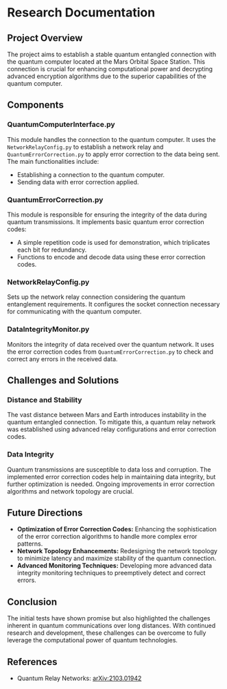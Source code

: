 # Research Documentation

## Project Overview
The project aims to establish a stable quantum entangled connection with the quantum computer located at the Mars Orbital Space Station. This connection is crucial for enhancing computational power and decrypting advanced encryption algorithms due to the superior capabilities of the quantum computer.

## Components

### QuantumComputerInterface.py
This module handles the connection to the quantum computer. It uses the `NetworkRelayConfig.py` to establish a network relay and `QuantumErrorCorrection.py` to apply error correction to the data being sent. The main functionalities include:
- Establishing a connection to the quantum computer.
- Sending data with error correction applied.

### QuantumErrorCorrection.py
This module is responsible for ensuring the integrity of the data during quantum transmissions. It implements basic quantum error correction codes:
- A simple repetition code is used for demonstration, which triplicates each bit for redundancy.
- Functions to encode and decode data using these error correction codes.

### NetworkRelayConfig.py
Sets up the network relay connection considering the quantum entanglement requirements. It configures the socket connection necessary for communicating with the quantum computer.

### DataIntegrityMonitor.py
Monitors the integrity of data received over the quantum network. It uses the error correction codes from `QuantumErrorCorrection.py` to check and correct any errors in the received data.

## Challenges and Solutions
### Distance and Stability
The vast distance between Mars and Earth introduces instability in the quantum entangled connection. To mitigate this, a quantum relay network was established using advanced relay configurations and error correction codes.

### Data Integrity
Quantum transmissions are susceptible to data loss and corruption. The implemented error correction codes help in maintaining data integrity, but further optimization is needed. Ongoing improvements in error correction algorithms and network topology are crucial.

## Future Directions
- **Optimization of Error Correction Codes:** Enhancing the sophistication of the error correction algorithms to handle more complex error patterns.
- **Network Topology Enhancements:** Redesigning the network topology to minimize latency and maximize stability of the quantum connection.
- **Advanced Monitoring Techniques:** Developing more advanced data integrity monitoring techniques to preemptively detect and correct errors.

## Conclusion
The initial tests have shown promise but also highlighted the challenges inherent in quantum communications over long distances. With continued research and development, these challenges can be overcome to fully leverage the computational power of quantum technologies.

## References
- Quantum Relay Networks: [arXiv:2103.01942](https://arxiv.org/abs/2103.01942)

